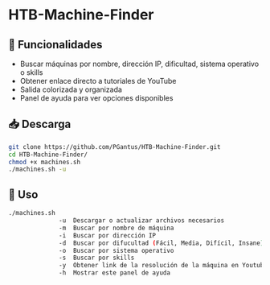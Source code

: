 # HTB-Machine-Finder

## 🚩 Funcionalidades
- Buscar máquinas por nombre, dirección IP, dificultad, sistema operativo o skills
- Obtener enlace directo a tutoriales de YouTube
- Salida colorizada y organizada
- Panel de ayuda para ver opciones disponibles

## 📥 Descarga
```bash
git clone https://github.com/PGantus/HTB-Machine-Finder.git
cd HTB-Machine-Finder/
chmod +x machines.sh
./machines.sh -u
```

## 📌 Uso
```bash 
./machines.sh 
              -u  Descargar o actualizar archivos necesarios
              -m  Buscar por nombre de máquina
              -i  Buscar por dirección IP
              -d  Buscar por difucultad (Fácil, Media, Difícil, Insane)
              -o  Buscar por sistema operativo
              -s  Buscar por skills
              -y  Obtener link de la resolución de la máquina en Youtube
              -h  Mostrar este panel de ayuda
```
